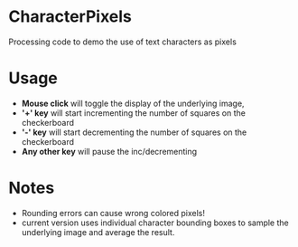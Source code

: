 # CharacterPixels
Processing code to demo the use of text characters as pixels
# Usage
- **Mouse click** will toggle the display of the underlying image,
- **'+' key** will start incrementing the number of squares on the checkerboard
- **'-' key** will start decrementing the number of squares on the checkerboard
- **Any other key** will pause the inc/decrementing

# Notes
 - Rounding errors can cause wrong colored pixels!
 - current version uses individual character bounding boxes to sample the underlying image and average the result.

